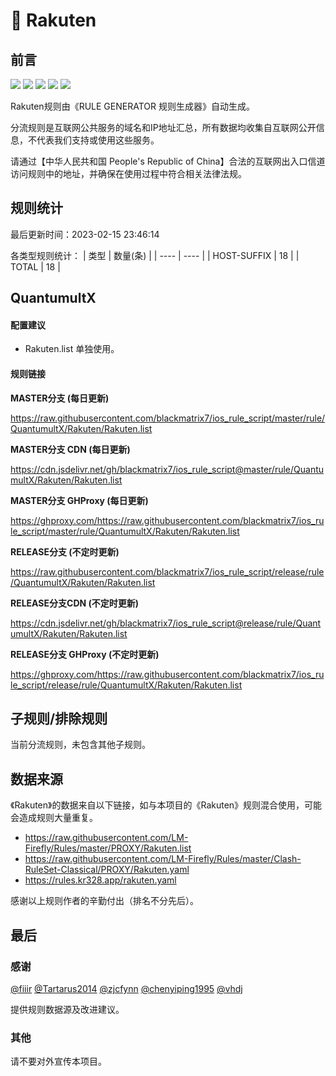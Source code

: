 # 🧸 Rakuten

## 前言

![](https://shields.io/badge/-移除重复规则-ff69b4) ![](https://shields.io/badge/-DOMAIN与DOMAIN--SUFFIX合并-green) ![](https://shields.io/badge/-DOMAIN--SUFFIX间合并-critical) ![](https://shields.io/badge/-DOMAIN--SUFFIX与DOMAIN--KEYWORD合并-blue) ![](https://shields.io/badge/-IP--CIDR(6)合并-blueviolet) 

Rakuten规则由《RULE GENERATOR 规则生成器》自动生成。

分流规则是互联网公共服务的域名和IP地址汇总，所有数据均收集自互联网公开信息，不代表我们支持或使用这些服务。

请通过【中华人民共和国 People's Republic of China】合法的互联网出入口信道访问规则中的地址，并确保在使用过程中符合相关法律法规。

## 规则统计

最后更新时间：2023-02-15 23:46:14

各类型规则统计：
| 类型 | 数量(条)  | 
| ---- | ----  |
| HOST-SUFFIX | 18  | 
| TOTAL | 18  | 


## QuantumultX 

#### 配置建议
- Rakuten.list 单独使用。

#### 规则链接
**MASTER分支 (每日更新)**

https://raw.githubusercontent.com/blackmatrix7/ios_rule_script/master/rule/QuantumultX/Rakuten/Rakuten.list

**MASTER分支 CDN (每日更新)**

https://cdn.jsdelivr.net/gh/blackmatrix7/ios_rule_script@master/rule/QuantumultX/Rakuten/Rakuten.list

**MASTER分支 GHProxy (每日更新)**

https://ghproxy.com/https://raw.githubusercontent.com/blackmatrix7/ios_rule_script/master/rule/QuantumultX/Rakuten/Rakuten.list

**RELEASE分支 (不定时更新)**

https://raw.githubusercontent.com/blackmatrix7/ios_rule_script/release/rule/QuantumultX/Rakuten/Rakuten.list

**RELEASE分支CDN (不定时更新)**

https://cdn.jsdelivr.net/gh/blackmatrix7/ios_rule_script@release/rule/QuantumultX/Rakuten/Rakuten.list

**RELEASE分支 GHProxy (不定时更新)**

https://ghproxy.com/https://raw.githubusercontent.com/blackmatrix7/ios_rule_script/release/rule/QuantumultX/Rakuten/Rakuten.list

## 子规则/排除规则


当前分流规则，未包含其他子规则。

## 数据来源

《Rakuten》的数据来自以下链接，如与本项目的《Rakuten》规则混合使用，可能会造成规则大量重复。

- https://raw.githubusercontent.com/LM-Firefly/Rules/master/PROXY/Rakuten.list
- https://raw.githubusercontent.com/LM-Firefly/Rules/master/Clash-RuleSet-Classical/PROXY/Rakuten.yaml
- https://rules.kr328.app/rakuten.yaml


感谢以上规则作者的辛勤付出（排名不分先后）。

## 最后

### 感谢

[@fiiir](https://github.com/fiiir) [@Tartarus2014](https://github.com/Tartarus2014) [@zjcfynn](https://github.com/zjcfynn) [@chenyiping1995](https://github.com/chenyiping1995) [@vhdj](https://github.com/vhdj)

提供规则数据源及改进建议。

### 其他

请不要对外宣传本项目。